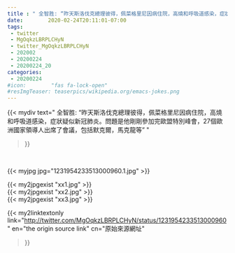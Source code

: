 ```yaml
---
title : " 全智胜: “昨天斯洛伐克總理彼得，佩菜格里尼因病住院，高燒和呼吸道感染，症狀疑似新冠肺炎。問題是他剛剛參加完歐盟特別峰會，27個歐洲國家領導人出席了會議，包括默克爾，馬克龍等”  "
date:        2020-02-24T20:11:01-07:00
tags:
 - twitter
 - MgOqkzLBRPLCHyN
 - twitter_MgOqkzLBRPLCHyN
 - 202002
 - 20200224
 - 20200224_20
categories:
 - 20200224
#icon:        "fas fa-lock-open"
#resImgTeaser: teaserpics/wikipedia.org/emacs-jokes.png
---
```


{{< mydiv text=" 全智胜: “昨天斯洛伐克總理彼得，佩菜格里尼因病住院，高燒和呼吸道感染，症狀疑似新冠肺炎。問題是他剛剛參加完歐盟特別峰會，27個歐洲國家領導人出席了會議，包括默克爾，馬克龍等”  "
>}}
<br>


 {{< myjpg jpg="1231954233513000960.1.jpg" >}}<br> 

{{< my2jpgexist "xx1.jpg" >}}<br>
{{< my2jpgexist "xx2.jpg" >}}<br>
{{< my2jpgexist "xx3.jpg" >}}<br>


{{< my2linktextonly link="http://twitter.com/MgOqkzLBRPLCHyN/status/1231954233513000960"
en="the origin source link" cn="原始來源網址"
>}}


<br>

